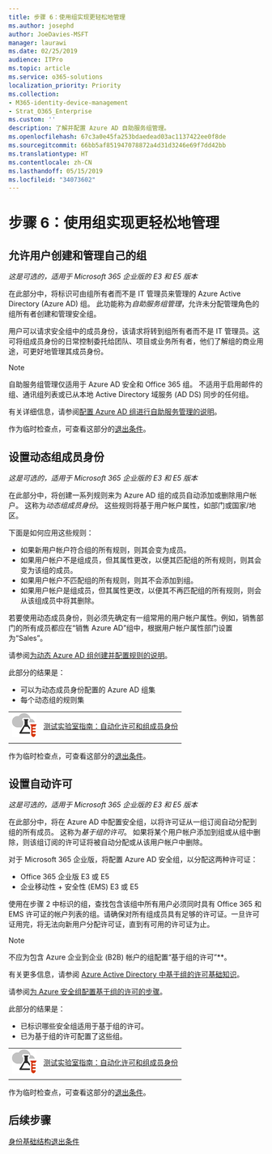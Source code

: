 ```yaml
---
title: 步骤 6：使用组实现更轻松地管理
ms.author: josephd
author: JoeDavies-MSFT
manager: laurawi
ms.date: 02/25/2019
audience: ITPro
ms.topic: article
ms.service: o365-solutions
localization_priority: Priority
ms.collection:
- M365-identity-device-management
- Strat_O365_Enterprise
ms.custom: ''
description: 了解并配置 Azure AD 自助服务组管理。
ms.openlocfilehash: 67c3a0e45fa253bdaedead03ac1137422ee0f8de
ms.sourcegitcommit: 66bb5af851947078872a4d31d3246e69f7dd42bb
ms.translationtype: HT
ms.contentlocale: zh-CN
ms.lasthandoff: 05/15/2019
ms.locfileid: "34073602"
---
```

# <a name="step-6-use-groups-for-easier-management"></a>步骤 6：使用组实现更轻松地管理

<a name="identity-self-service-groups"></a>
## <a name="allow-users-to-create-and-manage-their-own-groups"></a>允许用户创建和管理自己的组

*这是可选的，适用于 Microsoft 365 企业版的 E3 和 E5 版本*

在此部分中，将标识可由组所有者而不是 IT 管理员来管理的 Azure Active Directory (Azure AD) 组。 此功能称为*自助服务组管理*，允许未分配管理角色的组所有者创建和管理安全组。 

用户可以请求安全组中的成员身份，该请求将转到组所有者而不是 IT 管理员。这可将组成员身份的日常控制委托给团队、项目或业务所有者，他们了解组的商业用途，可更好地管理其成员身份。

>[!Note]
>自助服务组管理仅适用于 Azure AD 安全和 Office 365 组。 不适用于启用邮件的组、通讯组列表或已从本地 Active Directory 域服务 (AD DS) 同步的任何组。
>

有关详细信息，请参阅[配置 Azure AD 组进行自助服务管理的说明](https://docs.microsoft.com/azure/active-directory/active-directory-accessmanagement-self-service-group-management)。

作为临时检查点，可查看这部分的[退出条件](identity-exit-criteria.md#crit-identity-self-service-groups)。

<a name="identity-dyn-groups"></a>
## <a name="set-up-dynamic-group-membership"></a>设置动态组成员身份

*这是可选的，适用于 Microsoft 365 企业版的 E3 和 E5 版本*

在此部分中，将创建一系列规则来为 Azure AD 组的成员自动添加或删除用户帐户。 这称为*动态组成员身份*。 这些规则将基于用户帐户属性，如部门或国家/地区。

下面是如何应用这些规则：

- 如果新用户帐户符合组的所有规则，则其会变为成员。
- 如果用户帐户不是组成员，但其属性更改，以便其匹配组的所有规则，则其会变为该组的成员。
- 如果用户帐户不匹配组的所有规则，则其不会添加到组。
- 如果用户帐户是组成员，但其属性更改，以便其不再匹配组的所有规则，则会从该组成员中将其删除。

若要使用动态成员身份，则必须先确定有一组常用的用户帐户属性。例如，销售部门的所有成员都应在“销售 Azure AD”组中，根据用户帐户属性部门设置为“Sales”。

请参阅[为动态 Azure AD 组创建并配置规则的说明](https://docs.microsoft.com/azure/active-directory/active-directory-groups-dynamic-membership-azure-portal)。

此部分的结果是：

- 可以为动态成员身份配置的 Azure AD 组集
- 每个动态组的规则集

|||
|:-------|:-----|
|![Microsoft 云的测试实验室指南](media/m365-enterprise-test-lab-guides/cloud-tlg-icon-small.png)| [测试实验室指南：自动化许可和组成员身份](automate-licenses-group-membership-microsoft-365-test-environment.md) |
|||

作为临时检查点，可查看这部分的[退出条件](identity-exit-criteria.md#crit-identity-dyn-groups)。

<a name="identity-group-license"></a>
## <a name="set-up-automatic-licensing"></a>设置自动许可

*这是可选的，适用于 Microsoft 365 企业版的 E3 和 E5 版本*

在此部分中，将在 Azure AD 中配置安全组，以将许可证从一组订阅自动分配到组的所有成员。 这称为*基于组的许可*。 如果将某个用户帐户添加到组或从组中删除，则该组订阅的许可证将被自动分配或从该用户帐户中删除。

对于 Microsoft 365 企业版，将配置 Azure AD 安全组，以分配这两种许可证：

- Office 365 企业版 E3 或 E5
- 企业移动性 + 安全性 (EMS) E3 或 E5

使用在步骤 2 中标识的组，查找包含该组中所有用户必须同时具有 Office 365 和 EMS 许可证的帐户列表的组。请确保对所有组成员具有足够的许可证。一旦许可证用完，将无法向新用户分配许可证，直到有可用的许可证为止。

>[!Note]
>不应为包含 Azure 企业到企业 (B2B) 帐户的组配置“基于组的许可”**。
>

有关更多信息，请参阅 [Azure Active Directory 中基于组的许可基础知识](https://docs.microsoft.com/azure/active-directory/active-directory-licensing-whatis-azure-portal)。

请参阅[为 Azure 安全组配置基于组的许可的步骤](https://docs.microsoft.com/azure/active-directory/active-directory-licensing-group-assignment-azure-portal)。

此部分的结果是：

- 已标识哪些安全组适用于基于组的许可。
- 已为基于组的许可配置了这些组。

|||
|:-------|:-----|
|![Microsoft 云的测试实验室指南](media/m365-enterprise-test-lab-guides/cloud-tlg-icon-small.png)| [测试实验室指南：自动化许可和组成员身份](automate-licenses-group-membership-microsoft-365-test-environment.md) |
|||

作为临时检查点，可查看这部分的[退出条件](identity-exit-criteria.md#crit-identity-group-license)。

## <a name="next-step"></a>后续步骤

[身份基础结构退出条件](identity-exit-criteria.md)
